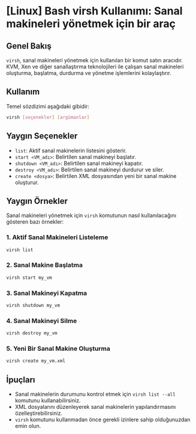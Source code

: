 # [Linux] Bash virsh Kullanımı: Sanal makineleri yönetmek için bir araç

## Genel Bakış
`virsh`, sanal makineleri yönetmek için kullanılan bir komut satırı aracıdır. KVM, Xen ve diğer sanallaştırma teknolojileri ile çalışan sanal makineleri oluşturma, başlatma, durdurma ve yönetme işlemlerini kolaylaştırır.

## Kullanım
Temel sözdizimi aşağıdaki gibidir:
```bash
virsh [seçenekler] [argümanlar]
```

## Yaygın Seçenekler
- `list`: Aktif sanal makinelerin listesini gösterir.
- `start <VM_adı>`: Belirtilen sanal makineyi başlatır.
- `shutdown <VM_adı>`: Belirtilen sanal makineyi kapatır.
- `destroy <VM_adı>`: Belirtilen sanal makineyi durdurur ve siler.
- `create <dosya>`: Belirtilen XML dosyasından yeni bir sanal makine oluşturur.

## Yaygın Örnekler
Sanal makineleri yönetmek için `virsh` komutunun nasıl kullanılacağını gösteren bazı örnekler:

### 1. Aktif Sanal Makineleri Listeleme
```bash
virsh list
```

### 2. Sanal Makine Başlatma
```bash
virsh start my_vm
```

### 3. Sanal Makineyi Kapatma
```bash
virsh shutdown my_vm
```

### 4. Sanal Makineyi Silme
```bash
virsh destroy my_vm
```

### 5. Yeni Bir Sanal Makine Oluşturma
```bash
virsh create my_vm.xml
```

## İpuçları
- Sanal makinelerin durumunu kontrol etmek için `virsh list --all` komutunu kullanabilirsiniz.
- XML dosyalarını düzenleyerek sanal makinelerin yapılandırmasını özelleştirebilirsiniz.
- `virsh` komutunu kullanmadan önce gerekli izinlere sahip olduğunuzdan emin olun.